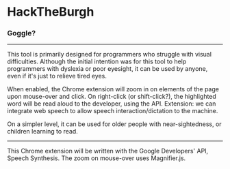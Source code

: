 # HackTheBurgh
### Goggle?
-------------------------------------------------------------
This tool is primarily designed for programmers who struggle with visual difficulties. Although the initial intention was for this tool to help programmers with dyslexia or poor eyesight, it can be used by anyone, even if it's just to relieve tired eyes.

When enabled, the Chrome extension will zoom in on elements of the page upon mouse-over and click. On right-click (or shift-click?), the highlighted word will be read aloud to the developer, using the API. Extension: we can integrate web speech to allow speech interaction/dictation to the machine.

On a simpler level, it can be used for older people with near-sightedness, or children learning to read.

-------------------------------------------------------------

This Chrome extension will be written with the Google Developers' API, Speech Synthesis.
The zoom on mouse-over uses Magnifier.js.
